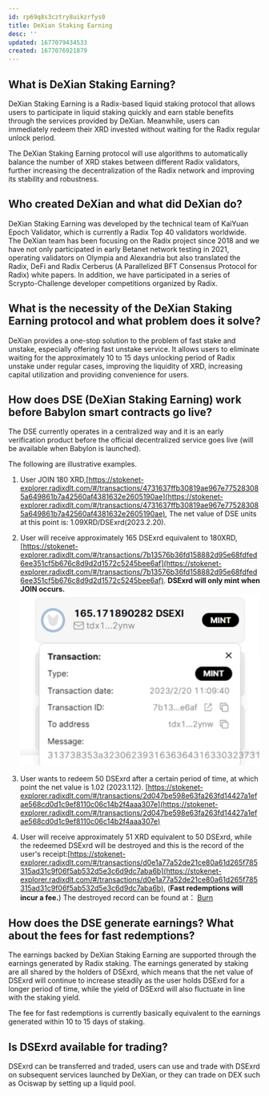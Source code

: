 ```yaml
---
id: rp69q8s3cztry8uikzrfys0
title: DeXian Staking Earning
desc: ''
updated: 1677079434533
created: 1677076921879
---
```




## What is DeXian Staking Earning?

DeXian Staking Earning is a Radix-based liquid staking protocol that allows users to participate in liquid staking quickly and earn stable benefits through the services provided by DeXian. Meanwhile, users can immediately redeem their XRD invested without waiting for the Radix regular unlock period.

The DeXian Staking Earning protocol will use algorithms to automatically balance the number of XRD stakes between different Radix validators, further increasing the decentralization of the Radix network and improving its stability and robustness.

## Who created DeXian and what did DeXian do?

DeXian Staking Earning was developed by the technical team of KaiYuan Epoch Validator, which is currently a Radix Top 40 validators worldwide. The DeXian team has been focusing on the Radix project since 2018 and we have not only participated in early Betanet network testing in 2021, operating validators on Olympia and Alexandria but also translated the Radix, DeFi and Radix Cerberus (A Parallelized BFT Consensus Protocol for Radix) white papers. In addition, we have participated in a series of Scrypto-Challenge developer competitions organized by Radix.

## What is the necessity of the DeXian Staking Earning protocol and what problem does it solve?

DeXian provides a one-stop solution to the problem of fast stake and unstake, especially offering fast unstake service. It allows users to eliminate waiting for the approximately 10 to 15 days unlocking period of Radix unstake under regular cases, improving the liquidity of XRD, increasing capital utilization and providing convenience for users.

## How does DSE (DeXian Staking Earning) work before Babylon smart contracts go live?

The DSE currently operates in a centralized way and it is an early verification product before the official decentralized service goes live (will be available when Babylon is launched).

The following are illustrative examples.

1. User JOIN 180 XRD,[https://stokenet-explorer.radixdlt.com/#/transactions/4731637ffb30819ae967e775283085a649861b7a42560af4381632e2605190ae](https://stokenet-explorer.radixdlt.com/#/transactions/4731637ffb30819ae967e775283085a649861b7a42560af4381632e2605190ae), The net value of DSE units at this point is: 1.09XRD/DSExrd(2023.2.20).

2. User will receive approximately 165 DSExrd equivalent to 180XRD,[https://stokenet-explorer.radixdlt.com/#/transactions/7b13576b36fd158882d95e68fdfed6ee351cf5b676c8d9d2d1572c5245bee6af](https://stokenet-explorer.radixdlt.com/#/transactions/7b13576b36fd158882d95e68fdfed6ee351cf5b676c8d9d2d1572c5245bee6af). **DSExrd will only mint when JOIN occurs.**
![mint](assets/images/mint.png)

3. User wants to redeem 50 DSExrd after a certain period of time, at which point the net value is 1.02 (2023.1.12). [https://stokenet-explorer.radixdlt.com/#/transactions/2d047be598e63fa263fd14427a1efae568cd0d1c9ef8110c06c14b2f4aaa307e](https://stokenet-explorer.radixdlt.com/#/transactions/2d047be598e63fa263fd14427a1efae568cd0d1c9ef8110c06c14b2f4aaa307e)

4. User will receive approximately 51 XRD equivalent to 50 DSExrd, while the redeemed DSExrd will be destroyed and this is the record of the user's receipt:[https://stokenet-explorer.radixdlt.com/#/transactions/d0e1a77a52de21ce80a61d265f785315ad31c9f06f5ab532d5e3c6d9dc7aba6b](https://stokenet-explorer.radixdlt.com/#/transactions/d0e1a77a52de21ce80a61d265f785315ad31c9f06f5ab532d5e3c6d9dc7aba6b), (**Fast redemptions will incur a fee.**) The destroyed record can be found at：
[Burn](
https://stokenet-explorer.radixdlt.com/#/transactions/f0fa8ea84e9c18f719cdc23c5303fe2bdadd42333171c8b92c5a2d6fcb2a3814)

## How does the DSE generate earnings? What about the fees for fast redemptions?

The earnings backed by DeXian Staking Earning are supported through the earnings generated by Radix staking. The earnings generated by staking are all shared by the holders of DSExrd, which means that the net value of DSExrd will continue to increase steadily as the user holds DSExrd for a longer period of time, while the yield of DSExrd will also fluctuate in line with the staking yield.

The fee for fast redemptions is currently basically equivalent to the earnings generated within 10 to 15 days of staking.

## Is DSExrd available for trading?

DSExrd can be transferred and traded, users can use and trade with DSExrd on subsequent services launched by DeXian, or they can trade on DEX such as Ociswap by setting up a liquid pool.

